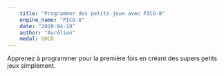 ```yaml
---
    title: "Programmer des petits jeux avec PICO-8"
    engine_name: "PICO-8"
    date: "2020-04-18"
    author: "Aurélien"
    medal: GOLD
---
```


Apprenez à programmer pour la première fois en créant des supers petits jeux simplement.
